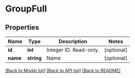 # GroupFull

## Properties
Name | Type | Description | Notes
------------ | ------------- | ------------- | -------------
**id** | **int** | Integer ID. Read-only. | [optional] 
**name** | **string** | Name | [optional] 

[[Back to Model list]](../README.md#documentation-for-models) [[Back to API list]](../README.md#documentation-for-api-endpoints) [[Back to README]](../README.md)


